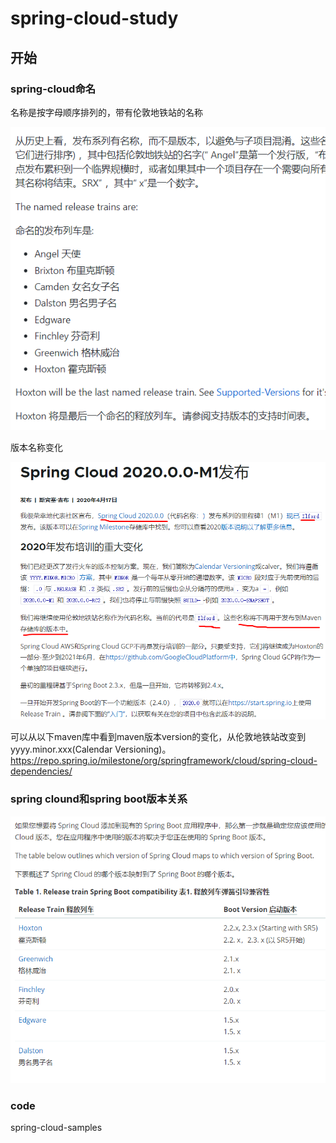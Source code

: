 # spring-cloud-study

## 开始

### spring-cloud命名

名称是按字母顺序排列的，带有伦敦地铁站的名称

![image-20201006090408503](README.assets/image-20201006090408503.png)

版本名称变化

![image-20201006090756651](README.assets/image-20201006090756651.png)

可以从以下maven库中看到maven版本version的变化，从伦敦地铁站改变到yyyy.minor.xxx(Calendar Versioning)。<https://repo.spring.io/milestone/org/springframework/cloud/spring-cloud-dependencies/>



### spring clound和spring boot版本关系

![image-20201006092949434](README.assets/image-20201006092949434.png)

### code

spring-cloud-samples





